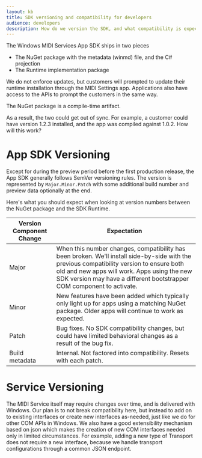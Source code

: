 ```yaml
---
layout: kb
title: SDK versioning and compatibility for developers
audience: developers
description: How do we version the SDK, and what compatibility is expected?
---
```


The Windows MIDI Services App SDK ships in two pieces
- The NuGet package with the metadata (winmd) file, and the C# projection
- The Runtime implementation package

We do not enforce updates, but customers will prompted to update their runtime installation through the MIDI Settings app. Applications also have access to the APIs to prompt the customers in the same way.

The NuGet package is a compile-time artifact. 

As a result, the two could get out of sync. For example, a customer could have version 1.2.3 installed, and the app was compiled against 1.0.2. How will this work?

# App SDK Versioning

Except for during the preview period before the first production release, the App SDK generally follows SemVer versioning rules. The version is represented by `Major.Minor.Patch` with some additional build number and preview data optionally at the end.

Here's what you should expect when looking at version numbers between the NuGet package and the SDK Runtime.

| Version Component Change | Expectation |
| ------------------------ | ----------- |
| Major | When this number changes, compatibility has been broken. We'll install side-by-side with the previous compatibility version to ensure both old and new apps will work. Apps using the new SDK version may have a different bootstrapper COM component to activate.|
| Minor | New features have been added which typically only light up for apps using a matching NuGet package. Older apps will continue to work as expected. |
| Patch | Bug fixes. No SDK compatibility changes, but could have limited behavioral changes as a result of the bug fix. |
| Build metadata | Internal. Not factored into compatibility. Resets with each patch. |

# Service Versioning

The MIDI Service itself may require changes over time, and is delivered with Windows. Our plan is to not break compatibility here, but instead to add on to existing interfaces or create new interfaces as-needed, just like we do for other COM APIs in Windows. We also have a good extensibility mechanism based on json which makes the creation of new COM interfaces needed only in limited circumstances. For example, adding a new type of Transport does not require a new interface, because we handle transport configurations through a common JSON endpoint.

